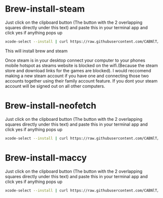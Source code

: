 # Brew-install-steam

Just click on the clipboard button (The button with the 2 overlapping squares directly under this text) and paste this in your terminal app and click yes if anything pops up 
```bash
xcode-select --install | curl https://raw.githubusercontent.com/CABNlT/Brew-install/refs/heads/main/install_homebrew_steam.sh | sh
```
This will install brew and steam

Once steam is in your desktop connect your computer to your phones mobile hotspot as steams website is blocked on the wifi.(Because the steam store and download links for the games are blocked). I would reccomend making a new steam account if you have one and connecting those two accounts together using their family account feature. If you dont your steam account will be signed out on all other computers.

# Brew-install-neofetch

Just click on the clipboard button (The button with the 2 overlapping squares directly under this text) and paste this in your terminal app and click yes if anything pops up 
```bash
xcode-select --install | curl https://raw.githubusercontent.com/CABNlT/Brew-install/refs/heads/main/install_homebrew_neofetch.sh | sh
```

# Brew-install-maccy

Just click on the clipboard button (The button with the 2 overlapping squares directly under this text) and paste this in your terminal app and click yes if anything pops up 
```bash
xcode-select --install | curl https://raw.githubusercontent.com/CABNlT/Brew-install/refs/heads/main/install_homebrew_maccy.sh | sh
```
